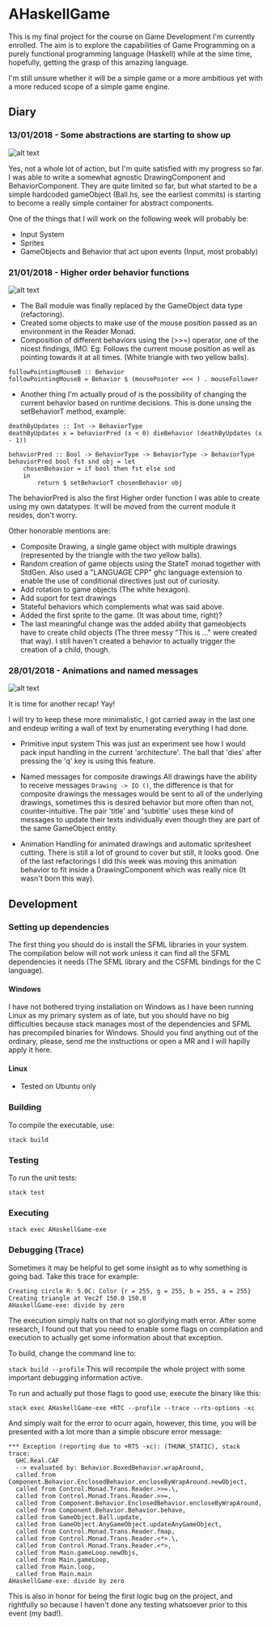 # AHaskellGame

This is my final project for the course on Game Development I'm currently enrolled. The aim is to explore the capabilities of Game Programming on a purely functional programming language (Haskell) while at the sime time, hopefully, getting the grasp of this amazing language. 

I'm still unsure whether it will be a simple game or a more ambitious yet with a more reduced scope of a simple game engine. 

## Diary

### 13/01/2018 - Some abstractions are starting to show up

![alt text][diary-01]

Yes, not a whole lot of action, but I'm quite satisfied with my progress so far. I was able to write a somewhat agnostic DrawingComponent and BehaviorComponent. They are quite limited so far, but what started to be a simple hardcoded gameObject (Ball.hs, see the earliest commits) is starting to become a really simple container for abstract components.

One of the things that I will work on the following week will probably be:
  - Input System
  - Sprites
  - GameObjects and Behavior that act upon events (Input, most probably)

### 21/01/2018 - Higher order behavior functions

![alt text][diary-02]

  - The Ball module was finally replaced by the GameObject data type (refactoring).
  - Created some objects to make use of the mouse position passed as an environment in the Reader Monad.
  - Composition of different behaviors using the (>>=) operator, one of the nicest findings, IMO. Eg: Follows the current mouse position as well as pointing towards it at all times. (White triangle with two yellow balls).
 
```
followPointingMouseB :: Behavior
followPointingMouseB = Behavior $ (mousePointer =<< ) . mouseFollower
```
  - Another thing I'm actually proud of is the possibility of changing the current behavior based on runtime decisions.
		This is done unsing the setBehaviorT method, example:

```
deathByUpdates :: Int -> BehaviorType
deathByUpdates x = behaviorPred (x < 0) dieBehavior (deathByUpdates (x - 1))

behaviorPred :: Bool -> BehaviorType -> BehaviorType -> BehaviorType
behaviorPred bool fst snd obj = let
	chosenBehavior = if bool then fst else snd
	in
		return $ setBehaviorT chosenBehavior obj
```

The behaviorPred is also the first Higher order function I was able to create using my own datatypes. It will be moved from the current module it resides, don't worry.

Other honorable mentions are:
  - Composite Drawing, a single game object with multiple drawings (represented by the triangle with the two yellow balls).
  - Random creation of game objects using the StateT monad together with StdGen.
      Also used a "LANGUAGE CPP" ghc language extension to enable the use of conditional directives just out of curiosity.
  - Add rotation to game objects (The white hexagon).
  - Add suport for text drawings
  - Stateful behaviors which complements what was said above.
  - Added the first sprite to the game. (It was about time, right)?
  - The last meaningful change was the added ability that gameobjects have to create child objects (The three messy "This is ..." were created that way). I still haven't created a behavior to actually trigger the creation of a child, though.

### 28/01/2018 - Animations and named messages

![alt text][diary-03]

It is time for another recap! Yay!

I will try to keep these more minimalistic, I got carried away in the last one and endeup writing a wall of text by enumerating everything I had done. 

- Primitive input system
  This was just an experiment see how I would pack input handling in the current 'architecture'. The ball that 'dies' after pressing the 'q' key is using this feature.

- Named messages for composite drawings
  All drawings have the ability to receive messages `Drawing -> IO ()`, the difference is that for composite drawings the messages would be sent to all of the underlying drawings, sometimes this is desired behavior but more often than not, counter-intuitive. The pair 'title' and 'subtitle' uses these kind of messages to update their texts individually even though they are part of the same GameObject entity.

- Animation
  Handling for animated drawings and automatic spritesheet cutting. There is still a lot of ground to cover but still, it looks good. One of the last refactorings I did this week was moving this animation behavior to fit inside a DrawingComponent which was really nice (It wasn't born this way).

## Development

### Setting up dependencies

The first thing you should do is install the SFML libraries in your system. The compilation below will not work unless it can find all the SFML dependencies it needs (The SFML library and the CSFML bindings for the C language).

#### Windows

I have not bothered trying installation on Windows as I have been running Linux as my primary system as of late, but you should have no big difficulties because stack manages most of the dependencies and SFML has precompiled binaries for Windows. Should you find anything out of the ordinary, please, send me the instructions or open a MR and I will hapilly apply it here.

#### Linux

* Tested on Ubuntu only

### Building

To compile the executable, use: 

`
stack build
`

### Testing

To run the unit tests:

`
stack test
`

### Executing

`
stack exec AHaskellGame-exe
`

### Debugging (Trace)

Sometimes it may be helpful to get some insight as to why something is going bad. Take this trace for example:

```
Creating circle R: 5.0C: Color {r = 255, g = 255, b = 255, a = 255}
Creating triangle at Vec2f 150.0 150.0
AHaskellGame-exe: divide by zero
```

The execution simply halts on that not so glorifying math error. After some research, I found out that you need to enable some flags on compilation and execution to actually get some information about that exception. 

To build, change the command line to:

`
stack build --profile
`
This will recompile the whole project with some important debugging information active.

To run and actually put those flags to good use, execute the binary like this:

`
stack exec AHaskellGame-exe +RTC --profile --trace --rts-options -xc
`

And simply wait for the error to ocurr again, however, this time, you will be presented with a lot more than a simple obscure error message:

```
*** Exception (reporting due to +RTS -xc): (THUNK_STATIC), stack trace:
  GHC.Real.CAF
  --> evaluated by: Behavior.BoxedBehavior.wrapAround,
  called from Component.Behavior.EnclosedBehavior.encloseByWrapAround.newObject,
  called from Control.Monad.Trans.Reader.>>=.\,
  called from Control.Monad.Trans.Reader.>>=,
  called from Component.Behavior.EnclosedBehavior.encloseByWrapAround,
  called from Component.Behavior.Behavior.behave,
  called from GameObject.Ball.update,
  called from GameObject.AnyGameObject.updateAnyGameObject,
  called from Control.Monad.Trans.Reader.fmap,
  called from Control.Monad.Trans.Reader.<*>.\,
  called from Control.Monad.Trans.Reader.<*>,
  called from Main.gameLoop.newObjs,
  called from Main.gameLoop,
  called from Main.loop,
  called from Main.main
AHaskellGame-exe: divide by zero
```

This is also in honor for being the first logic bug on the project, and rightfully so because I haven't done any testing whatsoever prior to this event (my bad!).


[diary-01]: https://github.com/lhcopetti/AHaskellGame/raw/develop/DOCs/Diary/2018-01-13_AHaskellGame.gif "Diary 13/01/2018"
[diary-02]: https://github.com/lhcopetti/AHaskellGame/raw/develop/DOCs/Diary/2018-01-21_AHaskellGame.gif "Diary 21/01/2018"
[diary-03]: https://github.com/lhcopetti/AHaskellGame/raw/develop/DOCs/Diary/2018-01-28_AHaskellGame.gif "Diary 28/01/2018"